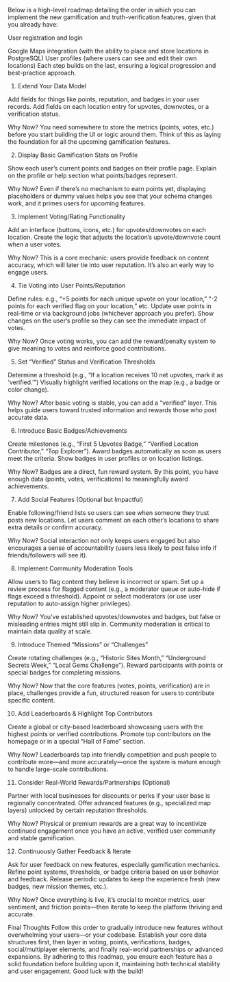 Below is a high-level roadmap detailing the order in which you can implement the new gamification and truth-verification features, given that you already have:

User registration and login

Google Maps integration (with the ability to place and store locations in PostgreSQL)
User profiles (where users can see and edit their own locations)
Each step builds on the last, ensuring a logical progression and best-practice approach.

1. Extend Your Data Model

Add fields for things like points, reputation, and badges in your user records.
Add fields on each location entry for upvotes, downvotes, or a verification status.

Why Now?
You need somewhere to store the metrics (points, votes, etc.) before you start building the UI or logic around them. Think of this as laying the foundation for all the upcoming gamification features.

2. Display Basic Gamification Stats on Profile

Show each user’s current points and badges on their profile page.
Explain on the profile or help section what points/badges represent.

Why Now?
Even if there’s no mechanism to earn points yet, displaying placeholders or dummy values helps you see that your schema changes work, and it primes users for upcoming features.

3. Implement Voting/Rating Functionality

Add an interface (buttons, icons, etc.) for upvotes/downvotes on each location.
Create the logic that adjusts the location’s upvote/downvote count when a user votes.

Why Now?
This is a core mechanic: users provide feedback on content accuracy, which will later tie into user reputation. It’s also an early way to engage users.

4. Tie Voting into User Points/Reputation

Define rules: e.g., “+5 points for each unique upvote on your location,” “-2 points for each verified flag on your location,” etc.
Update user points in real-time or via background jobs (whichever approach you prefer).
Show changes on the user’s profile so they can see the immediate impact of votes.

Why Now?
Once voting works, you can add the reward/penalty system to give meaning to votes and reinforce good contributions.

5. Set “Verified” Status and Verification Thresholds

Determine a threshold (e.g., “If a location receives 10 net upvotes, mark it as ‘verified.’”)
Visually highlight verified locations on the map (e.g., a badge or color change).

Why Now?
After basic voting is stable, you can add a “verified” layer. This helps guide users toward trusted information and rewards those who post accurate data.

6. Introduce Basic Badges/Achievements

Create milestones (e.g., “First 5 Upvotes Badge,” “Verified Location Contributor,” “Top Explorer”).
Award badges automatically as soon as users meet the criteria.
Show badges in user profiles or on location listings.

Why Now?
Badges are a direct, fun reward system. By this point, you have enough data (points, votes, verifications) to meaningfully award achievements.

7. Add Social Features (Optional but Impactful)

Enable following/friend lists so users can see when someone they trust posts new locations.
Let users comment on each other’s locations to share extra details or confirm accuracy.

Why Now?
Social interaction not only keeps users engaged but also encourages a sense of accountability (users less likely to post false info if friends/followers will see it).

8. Implement Community Moderation Tools

Allow users to flag content they believe is incorrect or spam.
Set up a review process for flagged content (e.g., a moderator queue or auto-hide if flags exceed a threshold).
Appoint or select moderators (or use user reputation to auto-assign higher privileges).

Why Now?
You’ve established upvotes/downvotes and badges, but false or misleading entries might still slip in. Community moderation is critical to maintain data quality at scale.

9. Introduce Themed “Missions” or “Challenges”

Create rotating challenges (e.g., “Historic Sites Month,” “Underground Secrets Week,” “Local Gems Challenge”).
Reward participants with points or special badges for completing missions.

Why Now?
Now that the core features (votes, points, verification) are in place, challenges provide a fun, structured reason for users to contribute specific content.

10. Add Leaderboards & Highlight Top Contributors

Create a global or city-based leaderboard showcasing users with the highest points or verified contributions.
Promote top contributors on the homepage or in a special “Hall of Fame” section.

Why Now?
Leaderboards tap into friendly competition and push people to contribute more—and more accurately—once the system is mature enough to handle large-scale contributions.

11. Consider Real-World Rewards/Partnerships (Optional)

Partner with local businesses for discounts or perks if your user base is regionally concentrated.
Offer advanced features (e.g., specialized map layers) unlocked by certain reputation thresholds.

Why Now?
Physical or premium rewards are a great way to incentivize continued engagement once you have an active, verified user community and stable gamification.

12. Continuously Gather Feedback & Iterate

Ask for user feedback on new features, especially gamification mechanics.
Refine point systems, thresholds, or badge criteria based on user behavior and feedback.
Release periodic updates to keep the experience fresh (new badges, new mission themes, etc.).

Why Now?
Once everything is live, it’s crucial to monitor metrics, user sentiment, and friction points—then iterate to keep the platform thriving and accurate.

Final Thoughts
Follow this order to gradually introduce new features without overwhelming your users—or your codebase.
Establish your core data structures first, then layer in voting, points, verifications, badges, social/multiplayer elements, and finally real-world partnerships or advanced expansions.
By adhering to this roadmap, you ensure each feature has a solid foundation before building upon it, maintaining both technical stability and user engagement. Good luck with the build!